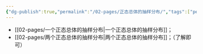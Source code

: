```yaml
---
{"dg-publish":true,"permalink":"/02-pages/正态总体的抽样分布/","tags":["personal/blog","概率论"]}
---
```


- [[02-pages/一个正态总体的抽样分布\|一个正态总体的抽样分布]]；
- [[02-pages/两个正态总体的抽样分布\|两个正态总体的抽样分布]]；（了解即可）